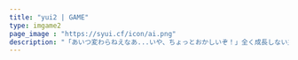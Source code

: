 ```yaml
---
title: "yui2 | GAME"
type: imgame2
page_image : "https://syui.cf/icon/ai.png"
description: "「あいつ変わらねえなあ...いや、ちょっとおかしいぞ！」全く成長しない主人公にみんなが注目"
---
```

